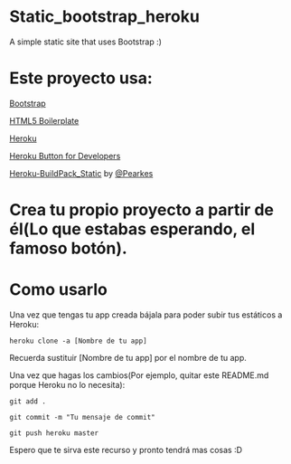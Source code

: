 Static_bootstrap_heroku
=======================

 A simple static site that uses Bootstrap :)
 
 Este proyecto usa:
========================
[Bootstrap](https://github.com/twbs/bootstrap)

[HTML5 Boilerplate](https://github.com/h5bp/html5boilerplate.com)

[Heroku](https://heroku.com/)

[Heroku Button for Developers](https://blog.heroku.com/archives/2014/8/7/heroku-button)

[Heroku-BuildPack_Static](https://github.com/pearkes/heroku-buildpack-static) by [@Pearkes](https://github.com/pearkes)

Crea tu propio proyecto a partir de él(Lo que estabas esperando, el famoso botón).
============================================================================
<!-- [![Deploy](https://www.herokucdn.com/deploy/button.png)](https://heroku.com/deploy) -->

Como usarlo
================================

Una vez que tengas tu app creada bájala para poder subir tus estáticos a Heroku:
```
heroku clone -a [Nombre de tu app]
````
Recuerda sustituir [Nombre de tu app] por el nombre de tu app.

Una vez que hagas los cambios(Por ejemplo, quitar este README.md porque Heroku no lo necesita):
```
git add .
```
```
git commit -m "Tu mensaje de commit"
```
```
git push heroku master
```

Espero que te sirva este recurso y pronto tendrá mas cosas :D
